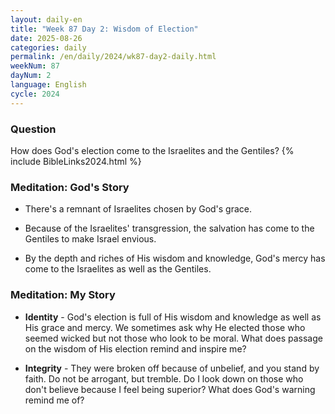 ```yaml
---
layout: daily-en
title: "Week 87 Day 2: Wisdom of Election"
date: 2025-08-26
categories: daily
permalink: /en/daily/2024/wk87-day2-daily.html
weekNum: 87
dayNum: 2
language: English
cycle: 2024
---
```

### Question     
How does God's election come to the Israelites and the Gentiles?
{% include BibleLinks2024.html %}

### Meditation: God's Story   
+ There's a remnant of Israelites chosen by God's grace. 

+ Because of the Israelites' transgression, the salvation has come to the Gentiles to make Israel envious. 

+ By the depth and riches of His wisdom and knowledge, God's mercy has come to the Israelites as well as the Gentiles. 

### Meditation: My Story   
+ **Identity** - God's election is full of His wisdom and knowledge as well as His grace and mercy. We sometimes ask why He elected those who seemed wicked but not those who look to be moral. What does passage on the wisdom of His election remind and inspire me? 

+ **Integrity** - They were broken off because of unbelief, and you stand by faith. Do not be arrogant, but tremble. Do I look down on those who don't believe because I feel being superior? What does God's warning remind me of? 
